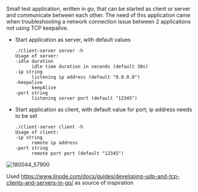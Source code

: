 Small test application, written in go, that can be started as client or server and communicate between each other.
The need of this application came when troubleshooting a network connection issue between 2 applications not using TCP keepalive.

+ Start application as server, with default values

      ./client-server server -h
      Usage of server:
      -idle duration
            idle time duration in seconds (default 30s)
      -ip string
            listening ip address (default "0.0.0.0")
      -keepalive
            keepAlive
      -port string
            listening server port (default "12345")

+ Start application as client, with default value for port; ip address needs to be set

      ./client-server client -h
      Usage of client:
      -ip string
            remote ip address
      -port string
            remote port port (default "12345")


![180044_57900](https://github.com/ioanc/k8s-network-troubleshooting/assets/16124079/a50fbc8f-1616-422a-8898-5aa92d34b13e)


Used https://www.linode.com/docs/guides/developing-udp-and-tcp-clients-and-servers-in-go/ as source of inspiration
